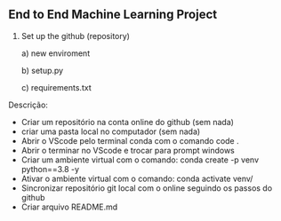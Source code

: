## End to End Machine Learning Project

1. Set up the github (repository)

   a) new enviroment
   
   b) setup.py
   
   c) requirements.txt

Descrição:
  - Criar um repositório na conta online do github (sem nada)
  - criar uma pasta local no computador (sem nada)
  - Abrir o VScode pelo terminal conda com o comando code . 
  - Abrir o terminar no VScode e trocar para prompt windows
  - Criar um ambiente virtual com o comando: conda create -p venv python==3.8 -y
  - Ativar o ambiente virtual com o comando: conda activate venv/
  - Sincronizar repositório git local com o online seguindo os passos do github
  - Criar arquivo README.md
